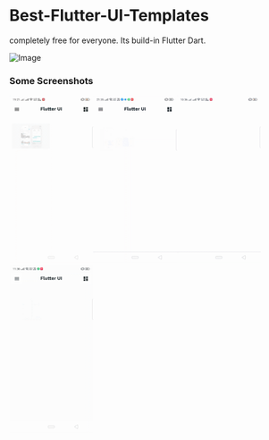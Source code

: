 # Best-Flutter-UI-Templates
completely free for everyone. Its build-in Flutter Dart.



![Image](best_flutter_ui_templates/assets/design_course/design_course.png)

### Some Screenshots

<img src="images/hotel_booking.gif" height="300em"><img src="images/custom_drawer.gif" height="300em"><img src="images/fitness_app.gif" height="300em" /> <img src="images/design_course.gif" height="300em" />
